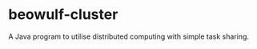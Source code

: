 beowulf-cluster
===============

A Java program to utilise distributed computing with simple task sharing.
